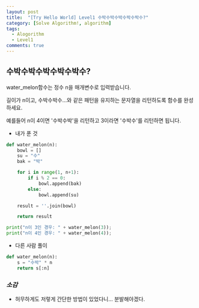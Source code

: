 ```yaml
---
layout: post
title:  "[Try Hello World] Level1 수박수박수박수박수박수?"
category: [Solve Algorithm!, algorithm]
tags:
  - Alogorithm
  - Level1
comments: true
---
```


## 수박수박수박수박수박수?
water_melon함수는 정수 n을 매개변수로 입력받습니다.

길이가 n이고, 수박수박수...와 같은 패턴을 유지하는 문자열을 리턴하도록 함수를 완성하세요.

예를들어 n이 4이면 '수박수박'을 리턴하고 3이라면 '수박수'를 리턴하면 됩니다.

- 내가 푼 것

```python
def water_melon(n):
    bowl = []
    su = "수"
    bak = "박"

    for i in range(1, n+1):
        if i % 2 == 0:
            bowl.append(bak)
        else:
            bowl.append(su)

    result = ''.join(bowl)

    return result

print("n이 3인 경우: " + water_melon(3));
print("n이 4인 경우: " + water_melon(4));
```

- 다른 사람 풀이

```python
def water_melon(n):
    s = "수박" * n
    return s[:n]
```

### *소감*
- 허무하게도 저렇게 간단한 방법이 있었다니... 분발해야겠다.
